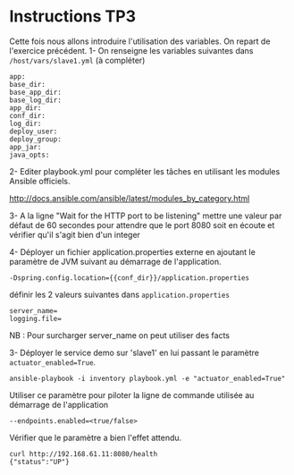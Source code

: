 Instructions TP3
===

Cette fois nous allons introduire l'utilisation des variables.
On repart de l'exercice précédent.
1- On renseigne les variables suivantes dans `/host/vars/slave1.yml` (à compléter)

    app:
    base_dir:
    base_app_dir:
    base_log_dir:
    app_dir:
    conf_dir:
    log_dir:
    deploy_user:
    deploy_group:
    app_jar:
    java_opts:

2- Editer playbook.yml pour compléter les tâches en utilisant les modules Ansible officiels.

http://docs.ansible.com/ansible/latest/modules_by_category.html

3- A la ligne "Wait for the HTTP port to be listening" mettre une valeur par défaut de 60 secondes pour attendre que le port 8080 soit en écoute et vérifier qu'il s'agit bien d'un integer

4- Déployer un fichier application.properties externe en ajoutant le paramètre de JVM suivant au démarrage de l'application.

    -Dspring.config.location={{conf_dir}}/application.properties

définir les 2 valeurs suivantes dans `application.properties`

    server_name=
    logging.file=

NB : Pour surcharger server_name on peut utiliser des facts

3- Déployer le service demo sur 'slave1' en lui passant le paramètre `actuator_enabled=True`.

    ansible-playbook -i inventory playbook.yml -e "actuator_enabled=True"

Utiliser ce paramètre pour piloter la ligne de commande utilisée au démarrage de l'application

    --endpoints.enabled=<true/false>

Vérifier que le paramètre a bien l'effet attendu.

    curl http://192.168.61.11:8080/health
    {"status":"UP"}

